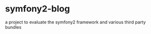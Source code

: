 symfony2-blog
========================

a project to evaluate the symfony2 framework and various third party bundles 